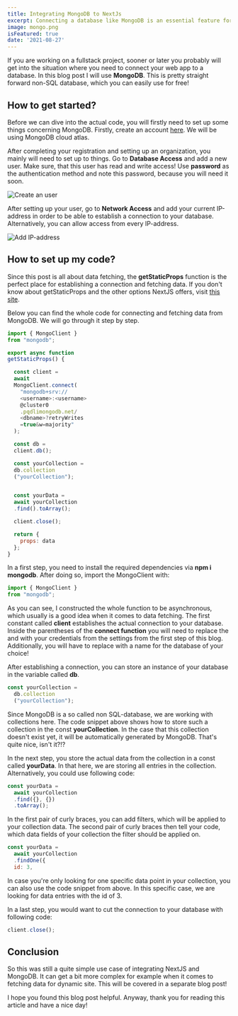 ```yaml
---
title: Integrating MongoDB to NextJs
excerpt: Connecting a database like MongoDB is an essential feature for many web apps. NextJS makes it pretty easy to do it!
image: mongo.png
isFeatured: true
date: '2021-08-27'
---
```

If you are working on a fullstack project, sooner or later you probably will get into the situation where you need to connect your web app to a database. In this blog post I will use **MongoDB**. This is pretty straight forward non-SQL database, which you can easily use for free!

## How to get started?
Before we can dive into the actual code, you will firstly need to set up some things concerning MongoDB. Firstly, create an account [here](https://www.mongodb.com/de-de/cloud/atlas). We will be using MongoDB cloud atlas.

After completing your registration and setting up an organization, you mainly will need to set up to things. Go to **Database Access** and add a new user. Make sure, that this user has read and write access! Use **password** as the authentication method and note this password, because you will need it soon. 

![Create an user](user.png)


After setting up your user, go to **Network Access** and add your current IP-address in order to be able to establish a connection to your database. Alternatively, you can allow access from every IP-address.

![Add IP-address](network.png)


## How to set up my code?
Since this post is all about data fetching, the **getStaticProps** function is the perfect place for establishing a connection and fetching data. If you don't know about getStaticProps and the other options NextJS offers, visit [this site](https://nextjs.org/docs/basic-features/data-fetching).

Below you can find the whole code for connecting and fetching data from MongoDB. We will go through it step by step.


```js
import { MongoClient } 
from "mongodb";

export async function 
getStaticProps() {

  const client = 
  await 
  MongoClient.connect(
    "mongodb+srv://
    <username>:<username>
    @cluster0
    .pqdlimongodb.net/
    <dbname>?retryWrites
    =true&w=majority"
  );

  const db = 
  client.db();

  const yourCollection = 
  db.collection
  ("yourCollection");


  const yourData = 
  await yourCollection
  .find().toArray();

  client.close();

  return {
    props: data
  };
}
```
In a first step, you need to install the required dependencies via **npm i mongodb**. After doing so, import the MongoClient with:

```js
import { MongoClient } 
from "mongodb";
```

As you can see, I constructed the whole function to be asynchronous, which usually is a good idea when it comes to data fetching. The first constant called **client** establishes the actual connection to your database. Inside the parentheses of the **connect function** you will need to replace the <username> and <password> with your credentials from the settings from the first step of this blog. Additionally, you will have to replace <dbname> with a name for the database of your choice!

After establishing a connection, you can store an instance of your database in the variable called **db**. 

```js
const yourCollection = 
  db.collection
  ("yourCollection");
```

Since MongoDB is a so called non SQL-database, we are working with collections here. The code snippet above shows how to store such a collection in the const **yourCollection**. In the case that this collection doesn't exist yet, it will be automatically generated by MongoDB. That's quite nice, isn't it?!?

In the next step, you store the actual data from the collection in a const called **yourData**. In that here, we are storing all entries in the collection. Alternatively, you could use following code:


```js
const yourData = 
  await yourCollection
  .find({}, {})
  .toArray();
```
In the first pair of curly braces, you can add filters, which will be applied to your collection data. The second pair of curly braces then tell your code, which data fields of your collection the filter should be applied on.

```js
const yourData = 
  await yourCollection
  .findOne({
  id: 3,
```
In case you're only looking for one specific data point in your collection, you can also use the code snippet from above. In this specific case, we are looking for data entries with the id of 3. 

In a last step, you would want to cut the connection to your database with following code: 

```js
client.close();
```

## Conclusion
So this was still a quite simple use case of integrating NextJS and MongoDB. It can get a bit more complex for example when it comes to fetching data for dynamic site. This will be covered in a separate blog post!

I hope you found this blog post helpful. Anyway, thank you for reading this article and have a nice day!